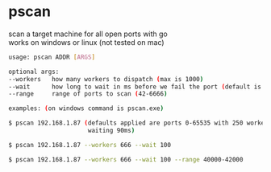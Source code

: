 # pscan
scan a target machine for all open ports with go
<br>
works on windows or linux (not tested on mac)

```bash
usage: pscan ADDR [ARGS]

optional args:
--workers   how many workers to dispatch (max is 1000)
--wait      how long to wait in ms before we fail the port (default is 90)
--range     range of ports to scan (42-6666)

examples: (on windows command is pscan.exe)

$ pscan 192.168.1.87 (defaults applied are ports 0-65535 with 250 workers
                      waiting 90ms)

$ pscan 192.168.1.87 --workers 666 --wait 100

$ pscan 192.168.1.87 --workers 666 --wait 100 --range 40000-42000
```
